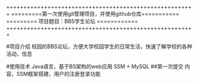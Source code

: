 +++++++++++++++++++++++++++++++++++++++++++++++++++++++
=========第一次使用git管理项目，并使用github仓库===========
=========	  项目题目：BBS学生论坛	   ============
+++++++++++++++++++++++++++++++++++++++++++++++++++++++

#项目介绍
	校园的BBS论坛，方便大学校园学生的日常生活，快速了解学校的各种活动，信息

#使用技术
	Java语言，基于BS架构的web应用
	SSM + MySQL
##第一次提交
	内容，SSM框架搭建，用户的注册登录功能
